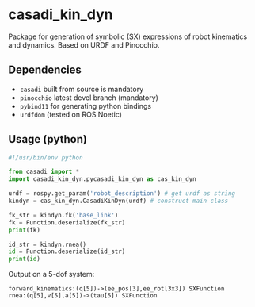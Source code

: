 # casadi_kin_dyn
Package for generation of symbolic (SX) expressions of robot kinematics and dynamics. Based on URDF and Pinocchio.

## Dependencies
- `casadi` built from source is mandatory
- `pinocchio` latest devel branch (mandatory)
- `pybind11` for generating python bindings
- `urdfdom` (tested on ROS Noetic)

## Usage (python)
``` python
#!/usr/bin/env python

from casadi import *
import casadi_kin_dyn.pycasadi_kin_dyn as cas_kin_dyn

urdf = rospy.get_param('robot_description') # get urdf as string
kindyn = cas_kin_dyn.CasadiKinDyn(urdf) # construct main class

fk_str = kindyn.fk('base_link')
fk = Function.deserialize(fk_str)
print(fk)

id_str = kindyn.rnea()
id = Function.deserialize(id_str)
print(id)
```

Output on a 5-dof system:

```
forward_kinematics:(q[5])->(ee_pos[3],ee_rot[3x3]) SXFunction
rnea:(q[5],v[5],a[5])->(tau[5]) SXFunction
```

